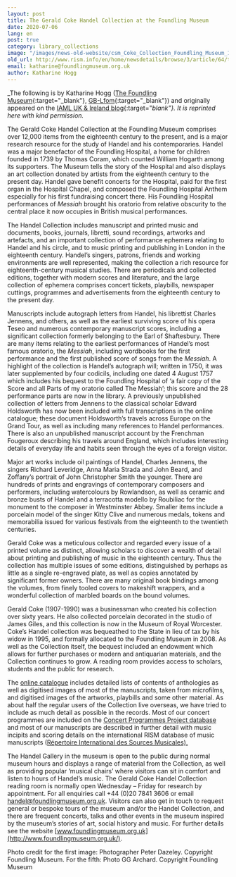 ```yaml
---
layout: post
title: The Gerald Coke Handel Collection at the Foundling Museum
date: 2020-07-06
lang: en
post: true
category: library_collections
image: "/images/news-old-website/csm_Coke_Collection_Foundling_Museum_1_Court_a3a0b537d2.jpg"
old_url: http://www.rism.info/en/home/newsdetails/browse/3/article/64/the-gerald-coke-handel-collection-at-the-foundling-museum.html
email: katharine@foundlingmuseum.org.uk
author: Katharine Hogg
---
```


_The following is by Katharine Hogg ([The Foundling Museum](http://www.foundlingmuseum.org.uk/){:target="_blank"}, [GB-Lfom](https://opac.rism.info/search?View=rism&siglum=GB-Lfom&Language=en){:target="_blank"}) and originally appeared on the [IAML UK & Ireland blog](https://iamlukirl.wordpress.com/2020/05/07/the-gerald-coke-handel-collection-at-the-foundling-museum/){:target="_blank"}. It is reprinted here with kind permission._

The Gerald Coke Handel Collection at the Foundling Museum comprises over 12,000 items from the eighteenth century to the present, and is a major research resource for the study of Handel and his contemporaries. Handel was a major benefactor of the Foundling Hospital, a home for children founded in 1739 by Thomas Coram, which counted William Hogarth among its supporters. The Museum tells the story of the Hospital and also displays an art collection donated by artists from the eighteenth century to the present day. Handel gave benefit concerts for the Hospital, paid for the first organ in the Hospital Chapel, and composed the Foundling Hospital Anthem especially for his first fundraising concert there. His Foundling Hospital performances of _Messiah_ brought his oratorio from relative obscurity to the central place it now occupies in British musical performances.

The Handel Collection includes manuscript and printed music and documents, books, journals, libretti, sound recordings, artworks and artefacts, and an important collection of performance ephemera relating to Handel and his circle, and to music printing and publishing in London in the eighteenth century. Handel’s singers, patrons, friends and working environments are well represented, making the collection a rich resource for eighteenth-century musical studies. There are periodicals and collected editions, together with modern scores and literature, and the large collection of ephemera comprises concert tickets, playbills, newspaper cuttings, programmes and advertisements from the eighteenth century to the present day.

Manuscripts include autograph letters from Handel, his librettist Charles Jennens, and others, as well as the earliest surviving score of his opera Teseo and numerous contemporary manuscript scores, including a significant collection formerly belonging to the Earl of Shaftesbury. There are many items relating to the earliest performances of Handel’s most famous oratorio, the _Messiah_, including wordbooks for the first performance and the first published score of songs from the _Messiah_. A highlight of the collection is Handel’s autograph will; written in 1750, it was later supplemented by four codicils, including one dated 4 August 1757 which includes his bequest to the Foundling Hospital of ‘a fair copy of the Score and all Parts of my oratorio called The Messiah’; this score and the 28 performance parts are now in the library. A previously unpublished collection of letters from Jennens to the classical scholar Edward Holdsworth has now been included with full transcriptions in the online catalogue; these document Holdsworth’s travels across Europe on the Grand Tour, as well as including many references to Handel performances. There is also an unpublished manuscript account by the Frenchman Fougeroux describing his travels around England, which includes interesting details of everyday life and habits seen through the eyes of a foreign visitor.

Major art works include oil paintings of Handel, Charles Jennens, the singers Richard Leveridge, Anna Maria Strada and John Beard, and Zoffany’s portrait of John Christopher Smith the younger. There are hundreds of prints and engravings of contemporary composers and performers, including watercolours by Rowlandson, as well as ceramic and bronze busts of Handel and a terracotta modello by Roubiliac for the monument to the composer in Westminster Abbey. Smaller items include a porcelain model of the singer Kitty Clive and numerous medals, tokens and memorabilia issued for various festivals from the eighteenth to the twentieth centuries.

Gerald Coke was a meticulous collector and regarded every issue of a printed volume as distinct, allowing scholars to discover a wealth of detail about printing and publishing of music in the eighteenth century. Thus the collection has multiple issues of some editions, distinguished by perhaps as little as a single re-engraved plate, as well as copies annotated by significant former owners. There are many original book bindings among the volumes, from finely tooled covers to makeshift wrappers, and a wonderful collection of marbled boards on the bound volumes.

Gerald Coke (1907-1990) was a businessman who created his collection over sixty years. He also collected porcelain decorated in the studio of James Giles, and this collection is now in the Museum of Royal Worcester. Coke’s Handel collection was bequeathed to the State in lieu of tax by his widow in 1995, and formally allocated to the Foundling Museum in 2008. As well as the Collection itself, the bequest included an endowment which allows for further purchases or modern and antiquarian materials, and the Collection continues to grow. A reading room provides access to scholars, students and the public for research.

The [online catalogue](https://foundling.soutron.net/Portal/) includes detailed lists of contents of anthologies as well as digitised images of most of the manuscripts, taken from microfilms, and digitised images of the artworks, playbills and some other material. As about half the regular users of the Collection live overseas, we have tried to include as much detail as possible in the records. Most of our concert programmes are included on the [Concert Programmes Project database](http://www.concertprogrammes.org.uk/) and most of our manuscripts are described in further detail with music incipits and scoring details on the international RISM database of music manuscripts ([Répertoire International des Sources Musicales).](https://opac.rism.info/)

The Handel Gallery in the museum is open to the public during normal museum hours and displays a range of material from the Collection, as well as providing popular ‘musical chairs’ where visitors can sit in comfort and listen to hours of Handel’s music. The Gerald Coke Handel Collection reading room is normally open Wednesday – Friday for research by appointment. For all enquiries call +44 (0)20 7841 3606 or email handel@foundlingmuseum.org.uk. Visitors can also get in touch to request general or bespoke tours of the museum and/or the Handel Collection, and there are frequent concerts, talks and other events in the museum inspired by the museum’s stories of art, social history and music. For further details see the website [www.foundlingmuseum.org.uk](http://www.foundlingmuseum.org.uk/).


Photo credit for the first image: Photographer Peter Dazeley. Copyright Foundling Museum. For the fifth: Photo GG Archard. Copyright Foundling Museum